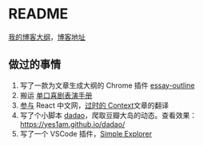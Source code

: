 # README

[我的博客大纲](https://github.com/yes1am/blog/blob/master/SUMMARY.md)，[博客地址](https://yes-1-am.gitbook.io/blog/)

## 做过的事情

1. 写了一款为文章生成大纲的 Chrome 插件 [essay-outline](https://github.com/yes1am/essay-outline)
2. 搬运 [单口喜剧表演手册](https://github.com/yes1am/stand-up-comedy)
3. [参与](https://github.com/reactjs/zh-hans.reactjs.org/commit/e5c998c4fb7272d27acd51123b61ffff8a7c10ae) React 中文网，[过时的 Context](https://zh-hans.reactjs.org/docs/legacy-context.html)文章的翻译
4. 写了个小脚本 [dadao](https://github.com/yes1am/dadao)，爬取豆瓣大岛的动态。查看效果：https://yes1am.github.io/dadao/
5. 写了一个 VSCode 插件，[Simple Explorer](https://github.com/yes1am/simple-explorer)
